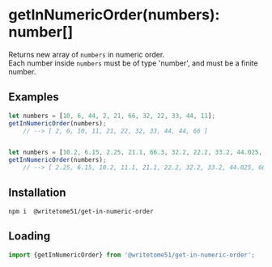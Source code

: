 # getInNumericOrder(numbers): number[]

Returns new array of `numbers` in numeric order.  
Each number inside `numbers` must be of type 'number', and must be a finite number.


## Examples
```js
let numbers = [10, 6, 44, 2, 21, 66, 32, 22, 33, 44, 11];  
getInNumericOrder(numbers);  
    // --> [ 2, 6, 10, 11, 21, 22, 32, 33, 44, 44, 66 ]


let numbers = [10.2, 6.15, 2.25, 21.1, 66.3, 32.2, 22.2, 33.2, 44.025, 11.1];  
getInNumericOrder(numbers);  
    // --> [ 2.25, 6.15, 10.2, 11.1, 21.1, 22.2, 32.2, 33.2, 44.025, 66.3 ]
```

## Installation
`npm i  @writetome51/get-in-numeric-order`

## Loading
```js
import {getInNumericOrder} from '@writetome51/get-in-numeric-order'; 
```

